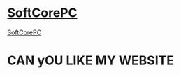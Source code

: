 # [SoftCorePC](https://softcorepc.com/)
[SoftCorePC](https://softcorepc.com/)
# CAN yOU LIKE MY WEBSITE
